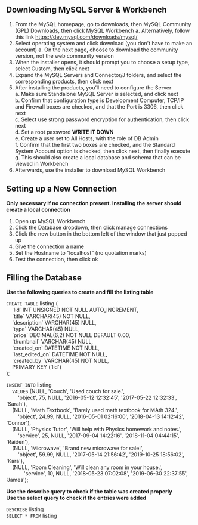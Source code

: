 Downloading MySQL Server & Workbench
------------------------------------

1. From the MySQL homepage, go to downloads, then MySQL Community (GPL) Downloads, then click MySQL Workbench
	a. Alternatively, follow this link https://dev.mysql.com/downloads/mysql/
2. Select operating system and click download (you don't have to make an account)
	a. On the next page, choose to download the community version, not the web community version
3. When the installer opens, it should prompt you to choose a setup type, select Custom, then click next
4. Expand the MySQL Servers and Connector/J folders, and select the corresponding products, then click next
5. After installing the products, you’ll need to configure the Server  
	a. Make sure Standalone MySQL Server is selected, and click next  
	b. Confirm that configuration type is Development Computer, TCP/IP and Firewall boxes are checked, and that the Port is 3306, then click next  
	c. Select use strong password encryption for authentication, then click next  
	d. Set a root password __WRITE IT DOWN__  
	e. Create a user set to All Hosts, with the role of DB Admin  
	f. Confirm that the first two boxes are checked, and the Standard System Account option is checked, then click next, then finally   execute
	g. This should also create a local database  and schema that can be viewed in Workbench  
6. Afterwards, use the installer to download MySQL Workbench  

Setting up a New Connection
---------------------------

__Only necessary if no connection present. Installing the server should create a local connection__  

1. Open up MySQL Workbench
2. Click the Database dropdown, then click manage connections
3. Click the new button in the bottom left of the window that just popped up
4. Give the connection a name
5. Set the Hostname to “localhost” (no quotation marks)
6. Test the connection, then click ok  


Filling the Database
--------------------

__Use the following queries to create and fill the listing table__  

`CREATE TABLE` listing (  
&nbsp;&nbsp;&nbsp;&nbsp;\`lid\` INT UNSIGNED NOT NULL AUTO_INCREMENT,  
&nbsp;&nbsp;&nbsp;&nbsp;\`title\` VARCHAR(45) NOT NULL,  
&nbsp;&nbsp;&nbsp;&nbsp;\`description\` VARCHAR(45) NULL,  
&nbsp;&nbsp;&nbsp;&nbsp;\`type\` VARCHAR(45) NULL,  
&nbsp;&nbsp;&nbsp;&nbsp;\`price\` DECIMAL(6,2) NOT NULL DEFAULT 0.00,  
&nbsp;&nbsp;&nbsp;&nbsp;\`thumbnail\` VARCHAR(45) NULL,  
&nbsp;&nbsp;&nbsp;&nbsp;\`created_on\` DATETIME NOT NULL,  
&nbsp;&nbsp;&nbsp;&nbsp;\`last_edited_on\` DATETIME NOT NULL,  
&nbsp;&nbsp;&nbsp;&nbsp;\`created_by\` VARCHAR(45) NOT NULL,  
&nbsp;&nbsp;&nbsp;&nbsp;PRIMARY KEY (\`lid\`)  
);

`INSERT INTO` listing  
&nbsp;&nbsp;&nbsp;&nbsp;`VALUES` (NULL, 'Couch', 'Used couch for sale.',  
&nbsp;&nbsp;&nbsp;&nbsp;&nbsp;&nbsp;&nbsp;&nbsp;'object', 75, NULL, '2016-05-12 12:32:45', '2017-05-22 12:32:33', 'Sarah'),  
&nbsp;&nbsp;&nbsp;&nbsp;(NULL, 'Math Textbook', 'Barely used math textbook for MAth 324.',  
&nbsp;&nbsp;&nbsp;&nbsp;&nbsp;&nbsp;&nbsp;&nbsp;'object', 24.99, NULL, '2016-05-01 02:16:00', '2018-04-13 14:12:42', 'Connor'),  
&nbsp;&nbsp;&nbsp;&nbsp;(NULL, 'Physics Tutor', 'Will help with Physics homework and notes.',  
&nbsp;&nbsp;&nbsp;&nbsp;&nbsp;&nbsp;&nbsp;&nbsp;'service', 25, NULL, '2017-09-04 14:22:16', '2018-11-04 04:44:15', 'Raiden'),  
&nbsp;&nbsp;&nbsp;&nbsp;(NULL, 'Microwave', 'Brand new microwave for sale!',  
&nbsp;&nbsp;&nbsp;&nbsp;&nbsp;&nbsp;&nbsp;&nbsp;'object', 59.99, NULL, '2017-05-14 21:56:42', '2019-10-25 18:56:02', 'Kara'),  
&nbsp;&nbsp;&nbsp;&nbsp;(NULL, 'Room Cleaning', 'Will clean any room in your house.',  
&nbsp;&nbsp;&nbsp;&nbsp;&nbsp;&nbsp;&nbsp;&nbsp;&nbsp;&nbsp;&nbsp;&nbsp;'service', 10, NULL, '2018-05-23 07:02:08', '2019-06-30 22:37:55', 'James');  
	
__Use the describe query to check if the table was created properly__  
__Use the select query to check if the entries were added__  

`DESCRIBE` listing  
`SELECT * FROM` listing
